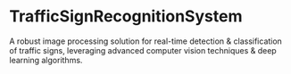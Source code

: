 # TrafficSignRecognitionSystem
A robust image processing solution for real-time detection &amp; classification of traffic signs, leveraging advanced computer vision techniques &amp; deep learning algorithms.
